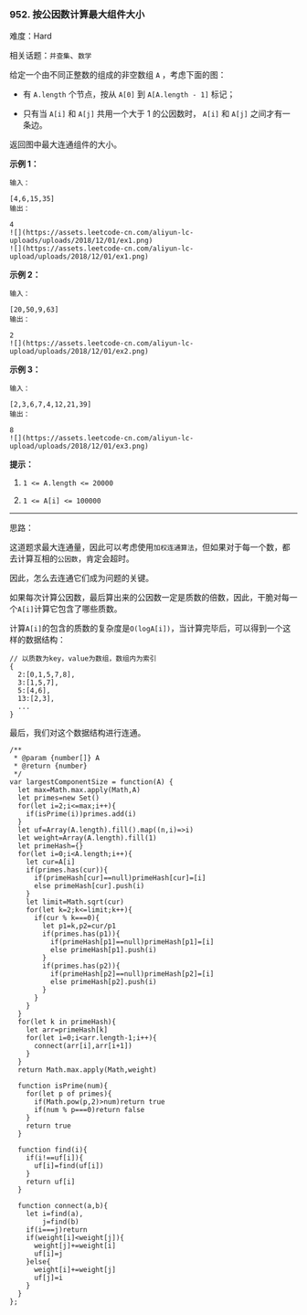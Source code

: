 ### 952. 按公因数计算最大组件大小

难度：Hard

相关话题：`并查集`、`数学`

给定一个由不同正整数的组成的非空数组  `A` ，考虑下面的图：




* 有 `A.length` 个节点，按从 `A[0]` 到 `A[A.length - 1]` 标记；

* 只有当  `A[i]`  和  `A[j]`  共用一个大于 1 的公因数时， `A[i]` 和  `A[j]`  之间才有一条边。





返回图中最大连通组件的大小。












**示例 1：** 



```
输入：

[4,6,15,35]
输出：

4
![](https://assets.leetcode-cn.com/aliyun-lc-uploads/uploads/2018/12/01/ex1.png)
![](https://assets.leetcode-cn.com/aliyun-lc-upload/uploads/2018/12/01/ex1.png)
```


**示例 2：** 



```
输入：

[20,50,9,63]
输出：

2
![](https://assets.leetcode-cn.com/aliyun-lc-upload/uploads/2018/12/01/ex2.png)
```


**示例 3：** 



```
输入：

[2,3,6,7,4,12,21,39]
输出：

8
![](https://assets.leetcode-cn.com/aliyun-lc-upload/uploads/2018/12/01/ex3.png)
```






**提示：** 




1.  `1 <= A.length <= 20000` 

2.  `1 <= A[i] <= 100000` 






-----

思路：

这道题求最大连通量，因此可以考虑使用`加权连通算法`，但如果对于每一个数，都去计算互相的`公因数`，肯定会超时。

因此，怎么去连通它们成为问题的关键。

如果每次计算公因数，最后算出来的公因数一定是质数的倍数，因此，干脆对每一个`A[i]`计算它包含了哪些质数。

计算`A[i]`的包含的质数的复杂度是`O(logA[i])`，当计算完毕后，可以得到一个这样的数据结构：

```
// 以质数为key，value为数组，数组内为索引
{
  2:[0,1,5,7,8],
  3:[1,5,7],
  5:[4,6],
  13:[2,3],
  ...
}
```

最后，我们对这个数据结构进行连通。

```
/**
 * @param {number[]} A
 * @return {number}
 */
var largestComponentSize = function(A) {
  let max=Math.max.apply(Math,A)
  let primes=new Set()
  for(let i=2;i<=max;i++){
    if(isPrime(i))primes.add(i)
  }
  let uf=Array(A.length).fill().map((n,i)=>i)
  let weight=Array(A.length).fill(1)
  let primeHash={}
  for(let i=0;i<A.length;i++){
    let cur=A[i]
    if(primes.has(cur)){
      if(primeHash[cur]==null)primeHash[cur]=[i]
      else primeHash[cur].push(i)
    }
    let limit=Math.sqrt(cur)
    for(let k=2;k<=limit;k++){
      if(cur % k===0){
        let p1=k,p2=cur/p1
        if(primes.has(p1)){
          if(primeHash[p1]==null)primeHash[p1]=[i]
          else primeHash[p1].push(i)          
        }
        if(primes.has(p2)){
          if(primeHash[p2]==null)primeHash[p2]=[i]
          else primeHash[p2].push(i)
        }
      }
    }
  }
  for(let k in primeHash){
    let arr=primeHash[k]
    for(let i=0;i<arr.length-1;i++){
      connect(arr[i],arr[i+1])
    }
  }
  return Math.max.apply(Math,weight)
  
  function isPrime(num){
    for(let p of primes){
      if(Math.pow(p,2)>num)return true
      if(num % p===0)return false
    }    
    return true
  }
  
  function find(i){
    if(i!==uf[i]){
      uf[i]=find(uf[i])
    }
    return uf[i]
  }
  
  function connect(a,b){
    let i=find(a),
        j=find(b)
    if(i===j)return
    if(weight[i]<weight[j]){
      weight[j]+=weight[i]
      uf[i]=j
    }else{
      weight[i]+=weight[j]
      uf[j]=i
    }
  }
};
```

